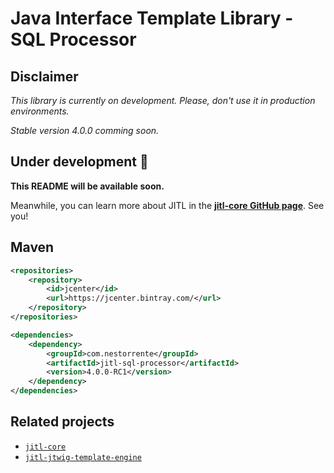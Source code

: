 # Java Interface Template Library - SQL Processor

## Disclaimer

_This library is currently on development. Please, don't use it in production environments._

_Stable version 4.0.0 comming soon._

## Under development 🔨

**This README will be available soon.**

Meanwhile, you can learn more about JITL in the **[jitl-core GitHub page](https://github.com/nestorrente/jitl-core)**. See you!

## Maven

```xml
<repositories>
	<repository>
		<id>jcenter</id>
		<url>https://jcenter.bintray.com/</url>
	</repository>
</repositories>

<dependencies>
	<dependency>
		<groupId>com.nestorrente</groupId>
		<artifactId>jitl-sql-processor</artifactId>
		<version>4.0.0-RC1</version>
	</dependency>
</dependencies>
```

## Related projects
+ [```jitl-core```](https://github.com/nestorrente/jitl-core)
+ [```jitl-jtwig-template-engine```](https://github.com/nestorrente/jitl-jtwig-template-engine)

